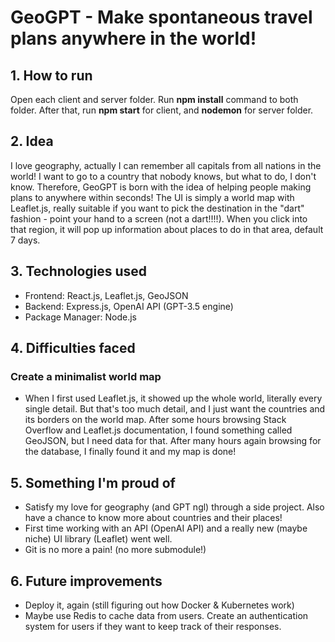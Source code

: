 # GeoGPT - Make spontaneous travel plans anywhere in the world!

## 1. How to run
Open each client and server folder. Run **npm install** command to both folder. After that, run **npm start** for client,
and **nodemon** for server folder.

## 2. Idea
I love geography, actually I can remember all capitals from all nations in the world! I want to go to a country that nobody
knows, but what to do, I don't know. Therefore, GeoGPT is born with the idea of helping people making plans to anywhere
within seconds! The UI is simply a world map with Leaflet.js, really suitable if you want to pick the destination in the
"dart" fashion - point your hand to a screen (not a dart!!!!). When you click into that region, it will pop up information
about places to do in that area, default 7 days.

## 3. Technologies used
- Frontend: React.js, Leaflet.js, GeoJSON
- Backend: Express.js, OpenAI API (GPT-3.5 engine)
- Package Manager: Node.js

## 4. Difficulties faced
### Create a minimalist world map
- When I first used Leaflet.js, it showed up the whole world, literally every single detail. But that's too much detail, and I just want 
the countries and its borders on the world map. After some hours browsing Stack Overflow and Leaflet.js documentation, I found something
called GeoJSON, but I need data for that. After many hours again browsing for the database, I finally found it and my map is done!

## 5. Something I'm proud of
- Satisfy my love for geography (and GPT ngl) through a side project. Also have a chance to know more about countries and their places!
- First time working with an API (OpenAI API) and a really new (maybe niche) UI library (Leaflet) went well.
- Git is no more a pain! (no more submodule!)

## 6. Future improvements
- Deploy it, again (still figuring out how Docker & Kubernetes work)
- Maybe use Redis to cache data from users. Create an authentication system for users if they want to keep track of their responses.